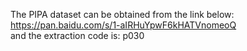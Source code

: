 The PIPA dataset can be obtained from the link below: https://pan.baidu.com/s/1-aIRHuYpwF6kHATVnomeoQ  
and the extraction code is: p030 
